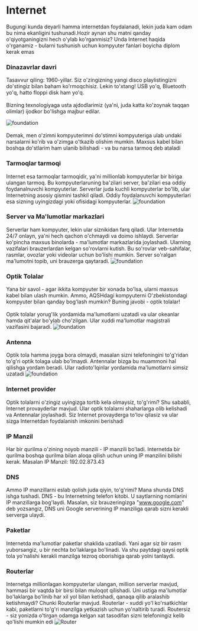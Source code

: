 # Internet
Bugungi kunda deyarli hamma internetdan foydalanadi, lekin juda kam odam bu nima ekanligini tushunadi.Hozir aynan shu matni qanday o'qiyotganingizni hech o'ylab ko'rganmisiz? Unda Internet haqida o'rganamiz - bularni tushunish uchun kompyuter fanlari boyicha diplom kerak emas

### Dinazavrlar davri
Tasavvur qiling: 1960-yillar. Siz o'zingizning yangi disco playlistingizni do'stingiz bilan baham ko'rmoqchisiz. Lekin to'xtang! USB yo'q, Bluetooth yo'q, hatto floppi disk ham yo'q.
\
\
Bizning texnologiyaga usta ajdodlarimiz (ya'ni, juda katta ko'zoynak taqqan olimlar) ijodkor bo'lishga majbur edilar.

![foundation](/images/web01.webp)
\
\
Demak, men o'zimni kompyuterimni do'stimni kompyuteriga ulab undaki narsalarni ko'rib va o'zimga o'tkazib olishim mumkin. Maxsus kabel bilan boshqa do'stlarim ham ulanib bilishadi - va bu narsa tarmoq deb ataladi
### Tarmoqlar tarmoqi
Internet esa tarmoqlar tarmoqidir, ya'ni millionlab kompyuterlar bir biriga ulangan tarmoq. Bu kompyuterlaruning ba'zilari server, ba'zilari esa oddiy foydanalnuvchi kompyuterlar. Serverlar juda kuchli kompyuterlar bo'lib, ular Internetning asosiy qismini tashkil qiladi. Oddiy foydalanuvchi kompyuterlari esa sizning uyingizdagi yoki ofisidagi kompyuterlar.
![foundation](/images/web02.webp)
### Server va Ma'lumotlar markazlari
Serverlar ham kompyuter, lekin ular siznikidan farq qiladi. Ular Internetda 24/7 onlayn, ya'ni hech qachon o'chmaydi va doimo ishlaydi. Serverlar ko'pincha maxsus binolarda - ma'lumotlar markazlarida joylashadi. Ularning vazifalari brauzerlardan kelgan so'rovlarni kutish. Bu so'rovlar veb-sahifalar, rasmlar, ovozlar yoki videolar uchun bo'lishi mumkin. Server so'ralgan ma'lumotni topib, uni brauzerga qaytaradi.
![foundation](/images/web025.webp)
### Optik Tolalar
Yana bir savol - agar ikkita kompyuter bir xonada bo'lsa, ularni maxsus kabel bilan ulash mumkin. Ammo, AQSHdagi kompyuterni O'zbekistondagi kompyuter bilan qanday bog'lash mumkin? Buning javobi - optik tolalar!
\
\
Optik tolalar yorug'lik yordamida ma'lumotlarni uzatadi va ular okeanlar hamda qit'alar bo'ylab cho'zilgan. Ular xuddi ma'lumotlar magistrali vazifasini bajaradi.
![foundation](/images/web03.webp)
### Antenna
Optik tola hamma joyga bora olmaydi, masalan sizni telefoningini to'g'ridan to'g'ri optik tolaga ulab bo'lmaydi. Antennalar bizga bu muammoni hal qilishga yordam beradi. Ular radioto'lqinlar yordamida ma'lumotlarni simsiz uzatadi
![foundation](/images/web04.webp)
### Internet provider
Optik tolalarni o'zingiz uyingizga tortib kela olmaysiz, to'g'rimi? Shu sababli, Internet provayderlar mavjud. Ular optik tolalarni shaharlarga olib kelishadi va Antennalar joylashadi. Siz Internet provayderga to'lov qilasiz va ular sizga Internetdan foydalanish imkonini berishadi
### IP Manzil
Har bir qurilma o'zining noyob manzili - IP manzili bo'ladi. Internetda bir qurilma boshqa qurilma bilan aloqa qilish uchun uning IP manzilini bilishi kerak. Masalan IP Manzil: 192.02.873.43
### DNS
Ammo IP manzillarni eslab qolish juda qiyin, to'g'rimi? Mana shunda DNS ishga tushadi. DNS - bu Internetning telefon kitobi. U saytlarning nomlarini IP manzillarga bog'laydi. Masalan, siz brauzeringizga "www.google.com" deb yozsangiz, DNS uni Google serverining IP manziliga qarab sizni kerakli serverga ulaydi.
### Paketlar
Internetda ma'lumotlar paketlar shaklida uzatiladi. Yani agar siz bir rasm yuborsangiz, u bir nechta bo'laklarga bo'linadi. Va shu paytdagi qaysi optik tola yo'nalishi kerakli manzilga tezroq oborishiga qarab yolni tanlaydi.
### Routerlar
Internetga millionlagan kompyuterlar ulangan, million serverlar mavjud, hammasi bir vaqtda bir birsi bilan muloqot qilishadi. Uni ustiga ma'lumotlar bo'laklarga bo'linib har xil yol bilan ketishadi, qanaqa qilib aralashib ketishmaydi?
Chunki Routerlar mavjud. Routerlar - xuddi yo'l ko'rsatkichlar kabi, paketlarni to'g'ri manzilga yetkazish uchun yo'naltirib turadi. Routersiz - siz yonizda o'tirgan odamga kelgan xat tasodifan sizni telefoningiz kelib qo'lishi mumkin edi
![Router](/images/web05.webp)

